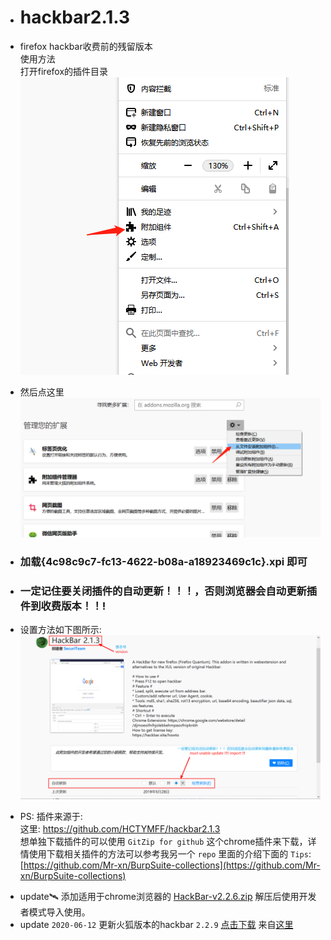 * # hackbar2.1.3
* firefox hackbar收费前的残留版本</br>
使用方法</br>
打开firefox的插件目录</br>
![Image text](./img/1.png)

* 然后点这里</br>
![Image text](./img/2.png)</br>
* ### 加载{4c98c9c7-fc13-4622-b08a-a18923469c1c}.xpi  即可

* ### 一定记住要关闭插件的自动更新！！！，否则浏览器会自动更新插件到收费版本！！!  
* 设置方法如下图所示:</br>
![unable updae](./img/3.png)

* PS: 插件来源于:  
这里: https://github.com/HCTYMFF/hackbar2.1.3  
想单独下载插件的可以使用 `GitZip for github` 这个chrome插件来下载，详情使用下载相关插件的方法可以参考我另一个 `repo` 里面的介绍下面的 `Tips`: [https://github.com/Mr-xn/BurpSuite-collections](https://github.com/Mr-xn/BurpSuite-collections)

- update:artificial_satellite: 添加适用于chrome浏览器的 [HackBar-v2.2.6.zip](./HackBar-v2.2.6.zip) 解压后使用开发者模式导入使用。
- update `2020-06-12` 更新火狐版本的hackbar `2.2.9` [点击下载](https://raw.githubusercontent.com/Mr-xn/hackbar2.1.3/master/hackbar-2.2.9-fx.xpi) 来自[这里](https://github.com/fengwenhua/hackbar_crack) 